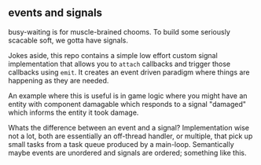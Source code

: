 ## events and signals
busy-waiting is for muscle-brained chooms. To build some seriously
scacable soft, we gotta have signals.

Jokes aside, this repo contains a simple low effort custom signal
implementation that allows you to `attach` callbacks and trigger 
those callbacks using `emit`. It creates an event driven paradigm
where things are happening as they are needed.

An example where this is useful is in game logic where you might
have an entity with component damagable which responds to a signal
"damaged" which informs the entity it took damage.

Whats the difference between an event and a signal? Implementation wise
not a lot, both are essentially an off-thread handler, or multiple, that
pick up small tasks from a task queue produced by a main-loop. Semantically
maybe events are unordered and signals are ordered; something like this.
